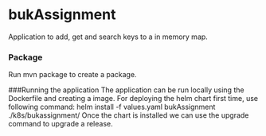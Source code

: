 # bukAssignment

Application to add, get and search keys to a in memory map.

### Package
Run mvn package to create a package.

###Running the application
The application can be run locally using the Dockerfile and creating a image.
For deploying the helm chart first time, use following command:
helm install -f values.yaml bukAssignment ./k8s/bukassignment/
Once the chart is installed we can use the upgrade command to upgrade a release.
